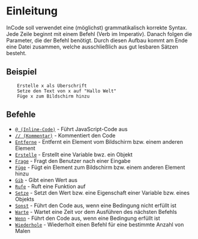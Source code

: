 # Einleitung

InCode soll verwendet eine (möglichst) grammatikalisch korrekte Syntax.
Jede Zeile beginnt mit einem Befehl (Verb im Imperativ). Danach folgen
die Parameter, die der Befehl benötigt. Durch diesen Aufbau kommt am Ende
eine Datei zusammen, welche ausschließlich aus gut lesbaren Sätzen besteht.

## Beispiel

```text
    Erstelle x als Überschrift
    Setze den Text von x auf "Hallo Welt"
    Füge x zum Bildschirm hinzu
```

## Befehle

- [``@ (Inline-Code)``](/docs/syntax/befehle/inline-code) - Führt JavaScript-Code aus
- [``// (Kommentar)``](/docs/syntax/befehle/kommentar) - Kommentiert den Code
- [``Entferne``](/docs/syntax/befehle/entferne) - Entfernt ein Element vom Bildschirm bzw. einem anderen Element
- [``Erstelle``](/docs/syntax/befehle/erstelle) - Erstellt eine Variable bwz. ein Objekt
- [``Frage``](/docs/syntax/befehle/frage) - Fragt den Benutzer nach einer Eingabe 
- [``Füge``](/docs/syntax/befehle/füge) - Fügt ein Element zum Bildschirm bzw. einem anderen Element hinzu
- [``Gib``](/docs/syntax/befehle/gib) - Gibt einen Wert aus
- [``Rufe``](/docs/syntax/befehle/rufe) - Ruft eine Funktion auf
- [``Setze``](/docs/syntax/befehle/setze) - Setzt den Wert bzw. eine Eigenschaft einer Variable bzw. eines Objekts
- [``Sonst``](/docs/syntax/befehle/sonst) - Führt den Code aus, wenn eine Bedingung nicht erfüllt ist
- [``Warte``](/docs/syntax/befehle/warte) - Wartet eine Zeit vor dem Ausführen des nächsten Befehls
- [``Wenn``](/docs/syntax/befehle/wenn) - Führt den Code aus, wenn eine Bedingung erfüllt ist
- [``Wiederhole``](/docs/syntax/befehle/wiederhole) - Wiederholt einen Befehl für eine bestimmte Anzahl von Malen